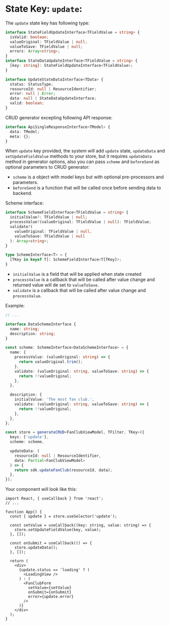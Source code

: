 # State Key: `update`:

The `update` state key has following type:

```typescript
interface StateFieldUpdateInterface<TFieldValue = string> {
  isValid: boolean;
  valueOriginal: TFieldValue | null;
  valueToSave: TFieldValue | null;
  errors: Array<string>;
}
interface StateDataUpdateInterface<TFieldValue = string> {
  [key: string]: StateFieldUpdateInterface<TFieldValue>;
}

interface UpdateStateDataInterface<TData> {
  status: StatusType;
  resourceId: null | ResourceIdentifier;
  error: null | Error;
  data: null | StateDataUpdateInterface;
  valid: boolean;
}
```

CRUD generator excepting following API response:

```typescript
interface ApiSingleResponseInterface<TModel> {
  data: TModel;
  meta: {};
}
```

When `update` key provided, the system will add `update` state, `updateData` and `setUpdateFieldValue` methods to your store, but it requires `updateData` method in generator options, also you can pass `scheme` and `beforeSend` as optional parameters to CRUD generator:

- `scheme` is a object with model keys but with optional pre-processors and parameters.
- `beforeSend` is a function that will be called once before sending data to backend.

Scheme interface:

```typescript
interface SchemeFieldInterface<TFieldValue = string> {
  initialValue?: TFieldValue | null;
  processValue?(valueOriginal: TFieldValue | null): TFieldValue;
  validate?(
    valueOriginal: TFieldValue | null,
    valueToSave: TFieldValue | null
  ): Array<string>;
}

type SchemeInterface<T> = {
  [TKey in keyof T]: SchemeFieldInterface<T[TKey]>;
}
```

- `initialValue` is a field that will be applied when state created
- `processValue` is a callback that will be called after value change and returned value
  will de set to `valueToSave`.
- `validate` is a callback that will be called after value change and `processValue`.

Example:

```typescript
// ...

interface DataSchemeInterface {
  name: string;
  description: string;
}

const scheme: SchemeInterface<DataSchemeInterface> = {
  name: {
    processValue: (valueOriginal: string) => {
      return valueOriginal.trim();
    },
    validate: (valueOriginal: string, valueToSave: string) => {
      return !!valueOriginal;
    },
  },

  description: {
    initialValue: 'The most fan club.',
    validate: (valueOriginal: string, valueToSave: string) => {
      return !!valueOriginal;
    },
  },
};

const store = generateCRUD<FanClubViewModel, TFilter, TKey>({
  keys: ['update'],
  scheme: scheme,

  updateData: (
    resourceId: null | ResourceIdentifier,
    data: Partial<FanClubViewModel>
  ) => {
    return sdk.updateFanClub(resourceId, data);
  },
});
```

Your component will look like this:

```tsx
import React, { useCallback } from 'react';
// ...

function App() {
  const { update } = store.useSelector('update');

  const setValue = useCallback((key: string, value: string) => {
    store.setUpdateFieldValue(key, value);
  }, []);

  const onSubmit = useCallback(() => {
    store.updateData();
  }, []);

  return (
    <div>
      {update.status == 'loading' ? (
        <LoadingView />
      ) : (
        <FanClubForm
          setValue={setValue}
          onSubmit={onSubmit}
          error={update.error}
        />
      )}
    </div>
  );
}
```

